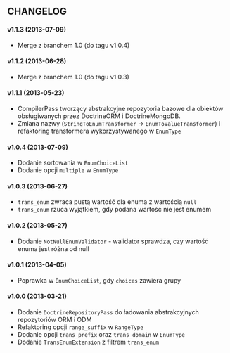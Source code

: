 ## CHANGELOG ##

#### v1.1.3 (2013-07-09) ####
- Merge z branchem 1.0 (do tagu v1.0.4)

#### v1.1.2 (2013-06-28) ####
- Merge z branchem 1.0 (do tagu v1.0.3)

#### v1.1.1 (2013-05-23) ####
- CompilerPass tworzący abstrakcyjne repozytoria bazowe dla obiektów obsługiwanych przez DoctrineORM i DoctrineMongoDB.
- Zmiana nazwy (`StringToEnumTransformer` -> `EnumToValueTransformer`) i refaktoring transformera wykorzystywanego w `EnumType`

#### v1.0.4 (2013-07-09) ####
 - Dodanie sortowania w `EnumChoiceList`
 - Dodanie opcji `multiple` w `EnumType`

#### v1.0.3 (2013-06-27) ####
- `trans_enum` zwraca pustą wartość dla enuma z wartością `null`
- `trans_enum` rzuca wyjątkiem, gdy podana wartość nie jest enumem

#### v1.0.2 (2013-05-27) ####
- Dodanie `NotNullEnumValidator` - walidator sprawdza, czy wartość enuma jest różna od null

#### v1.0.1 (2013-04-05) ####
- Poprawka w `EnumChoiceList`, gdy `choices` zawiera grupy

#### v1.0.0 (2013-03-21) ####
- Dodanie `DoctrineRepositoryPass` do ładowania abstrakcyjnych repozytoriów ORM i ODM
- Refaktoring opcji `range_suffix` w `RangeType`
- Dodanie opcji `trans_prefix` oraz `trans_domain` w `EnumType`
- Dodanie `TransEnumExtension` z filtrem `trans_enum`
